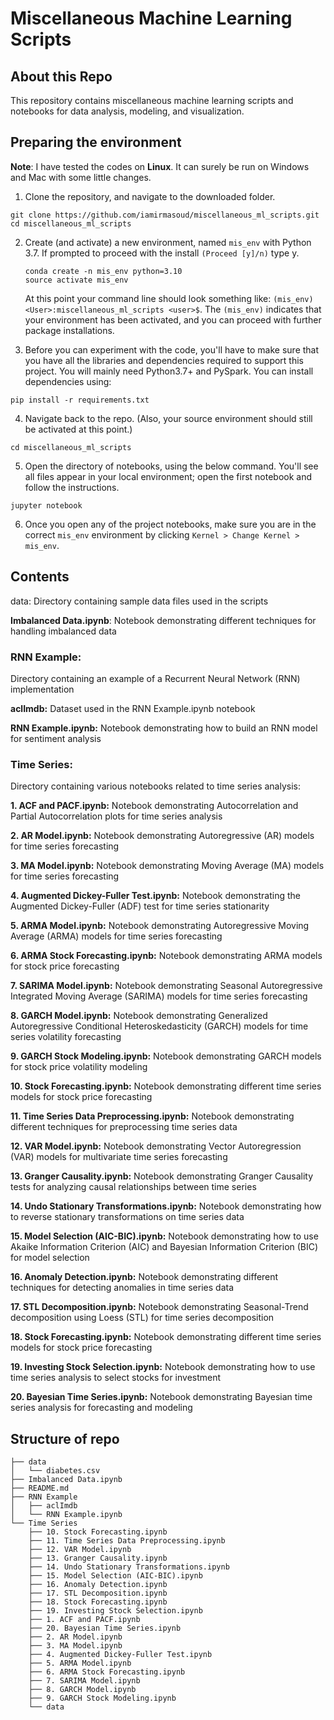 # Miscellaneous Machine Learning Scripts

## About this Repo
This repository contains miscellaneous machine learning scripts and notebooks for data analysis, modeling, and visualization. 

## Preparing the environment
**Note**: I have tested the codes on __Linux__. It can surely be run on Windows and Mac with some little changes.

1. Clone the repository, and navigate to the downloaded folder.
```
git clone https://github.com/iamirmasoud/miscellaneous_ml_scripts.git
cd miscellaneous_ml_scripts
```

2. Create (and activate) a new environment, named `mis_env` with Python 3.7. If prompted to proceed with the install `(Proceed [y]/n)` type y.

	```shell
	conda create -n mis_env python=3.10
	source activate mis_env
	```
	
	At this point your command line should look something like: `(mis_env) <User>:miscellaneous_ml_scripts <user>$`. The `(mis_env)` indicates that your environment has been activated, and you can proceed with further package installations.

3. Before you can experiment with the code, you'll have to make sure that you have all the libraries and dependencies required to support this project. You will mainly need Python3.7+ and PySpark. You can install  dependencies using:
```
pip install -r requirements.txt
```

4. Navigate back to the repo. (Also, your source environment should still be activated at this point.)
```shell
cd miscellaneous_ml_scripts
```

5. Open the directory of notebooks, using the below command. You'll see all files appear in your local environment; open the first notebook and follow the instructions.
```shell
jupyter notebook
```

6. Once you open any of the project notebooks, make sure you are in the correct `mis_env` environment by clicking `Kernel > Change Kernel > mis_env`.




## Contents

data: Directory containing sample data files used in the scripts

**Imbalanced Data.ipynb**: Notebook demonstrating different techniques for handling imbalanced data

### RNN Example: 
Directory containing an example of a Recurrent Neural Network (RNN) implementation

**aclImdb:** Dataset used in the RNN Example.ipynb notebook

**RNN Example.ipynb:** Notebook demonstrating how to build an RNN model for sentiment analysis

### Time Series:
Directory containing various notebooks related to time series analysis:

**1. ACF and PACF.ipynb:** Notebook demonstrating Autocorrelation and Partial Autocorrelation plots for time series analysis

**2. AR Model.ipynb:** Notebook demonstrating Autoregressive (AR) models for time series forecasting

**3. MA Model.ipynb:** Notebook demonstrating Moving Average (MA) models for time series forecasting

**4. Augmented Dickey-Fuller Test.ipynb:** Notebook demonstrating the Augmented Dickey-Fuller (ADF) test for time series stationarity

**5. ARMA Model.ipynb:** Notebook demonstrating Autoregressive Moving Average (ARMA) models for time series forecasting

**6. ARMA Stock Forecasting.ipynb:** Notebook demonstrating ARMA models for stock price forecasting

**7. SARIMA Model.ipynb:** Notebook demonstrating Seasonal Autoregressive Integrated Moving Average (SARIMA) models for time series forecasting

**8. GARCH Model.ipynb:** Notebook demonstrating Generalized Autoregressive Conditional Heteroskedasticity (GARCH) models for time series volatility forecasting

**9. GARCH Stock Modeling.ipynb:** Notebook demonstrating GARCH models for stock price volatility modeling

**10. Stock Forecasting.ipynb:** Notebook demonstrating different time series models for stock price forecasting

**11. Time Series Data Preprocessing.ipynb:** Notebook demonstrating different techniques for preprocessing time series data

**12. VAR Model.ipynb:** Notebook demonstrating Vector Autoregression (VAR) models for multivariate time series forecasting

**13. Granger Causality.ipynb:** Notebook demonstrating Granger Causality tests for analyzing causal relationships between time series

**14. Undo Stationary Transformations.ipynb:** Notebook demonstrating how to reverse stationary transformations on time series data

**15. Model Selection (AIC-BIC).ipynb:** Notebook demonstrating how to use Akaike Information Criterion (AIC) and Bayesian Information Criterion (BIC) for model selection

**16. Anomaly Detection.ipynb:** Notebook demonstrating different techniques for detecting anomalies in time series data

**17. STL Decomposition.ipynb:** Notebook demonstrating Seasonal-Trend decomposition using Loess (STL) for time series decomposition

**18. Stock Forecasting.ipynb:** Notebook demonstrating different time series models for stock price forecasting

**19. Investing Stock Selection.ipynb:** Notebook demonstrating how to use time series analysis to select stocks for investment

**20. Bayesian Time Series.ipynb:** Notebook demonstrating Bayesian time series analysis for forecasting and modeling

## Structure of repo
```
├── data
│   └── diabetes.csv
├── Imbalanced Data.ipynb
├── README.md
├── RNN Example
│   ├── aclImdb
│   └── RNN Example.ipynb
└── Time Series
    ├── 10. Stock Forecasting.ipynb
    ├── 11. Time Series Data Preprocessing.ipynb
    ├── 12. VAR Model.ipynb
    ├── 13. Granger Causality.ipynb
    ├── 14. Undo Stationary Transformations.ipynb
    ├── 15. Model Selection (AIC-BIC).ipynb
    ├── 16. Anomaly Detection.ipynb
    ├── 17. STL Decomposition.ipynb
    ├── 18. Stock Forecasting.ipynb
    ├── 19. Investing Stock Selection.ipynb
    ├── 1. ACF and PACF.ipynb
    ├── 20. Bayesian Time Series.ipynb
    ├── 2. AR Model.ipynb
    ├── 3. MA Model.ipynb
    ├── 4. Augmented Dickey-Fuller Test.ipynb
    ├── 5. ARMA Model.ipynb
    ├── 6. ARMA Stock Forecasting.ipynb
    ├── 7. SARIMA Model.ipynb
    ├── 8. GARCH Model.ipynb
    ├── 9. GARCH Stock Modeling.ipynb
    └── data
```
